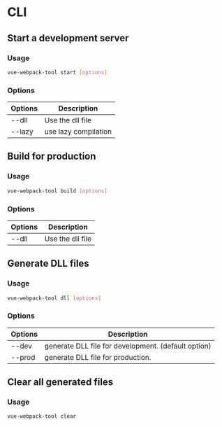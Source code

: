 # CLI

## Start a development server

### Usage

```bash
vue-webpack-tool start [options]
```

### Options

| Options | Description          |
| ------- | -------------------- |
| --dll   | Use the dll file     |
| --lazy  | use lazy compilation |

## Build for production

### Usage

```bash
vue-webpack-tool build [options]
```

### Options

| Options | Description      |
| ------- | ---------------- |
| --dll   | Use the dll file |

## Generate DLL files

### Usage

```bash
vue-webpack-tool dll [options]
```

### Options

| Options | Description                                         |
| ------- | --------------------------------------------------- |
| --dev   | generate DLL file for development. (default option) |
| --prod  | generate DLL file for production.                   |

## Clear all generated files

### Usage

```bash
vue-webpack-tool clear
```
